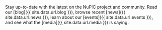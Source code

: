 Stay up-to-date with the latest on the NuPIC project and community. Read our [blog]({{ site.data.url.blog }}), browse recent [news]({{ site.data.url.news }}), learn about our [events]({{ site.data.url.events }}), and see what the [media]({{ site.data.url.media }}) is saying.
